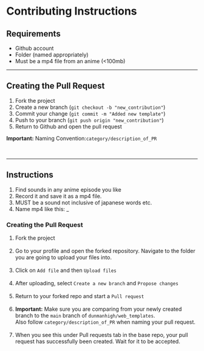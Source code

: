 # Contributing Instructions

## Requirements

- Github account
- Folder (named appropriately)
- Must be a mp4 file from an anime (<100mb)

---

## Creating the Pull Request

1. Fork the project
2. Create a new branch (`git checkout -b "new_contribution"`)
3. Commit your change (`git commit -m "Added new template"`)
4. Push to your branch (`git push origin "new_contribution"`)
5. Return to Github and open the pull request

**Important:** Naming Convention:`category/description_of_PR`

<br>

---

## Instructions

1. Find sounds in any anime episode you like
2. Record it and save it as a mp4 file.
3. MUST be a sound not inclusive of japanese words etc.
4. Name mp4 like this: <description of sound>_<anime name>_<episode>_<time stamp>

### Creating the Pull Request

1. Fork the project
<br><br>
2. Go to your profile and open the forked repository. Navigate to the folder you are going to upload your files into.
<br><br>
3. Click on `Add file` and then `Upload files`
<br><br>
4. After uploading, select `Create a new branch` and `Propose changes`
<br><br>
5. Return to your forked repo and start a `Pull request`
<br><br>
6. **Important:** Make sure you are comparing from your newly created branch to the `main` branch of `dunmanhigh/web_templates`.<br>
Also follow `category/description_of_PR` when naming your pull request.
<br><br>
7. When you see this under Pull requests tab in the base repo, your pull request has successfully been created. Wait for it to be accepted.
